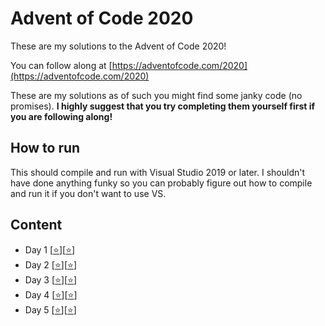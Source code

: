 # Advent of Code 2020

These are my solutions to the Advent of Code 2020!

You can follow along at [https://adventofcode.com/2020](https://adventofcode.com/2020)

These are my solutions as of such you might find some janky code (no promises). **I highly suggest that you try completing them yourself first if you are following along!**

## How to run

This should compile and run with Visual Studio 2019 or later. I shouldn't have done anything funky so you can probably figure out how to compile and run it if you don't want to use VS.

## Content
- Day 1 [[⭐](day1/Part1.cpp)][[⭐](day1/Part2.cpp)]
- Day 2 [[⭐](day2/Part1.cpp)][[⭐](day2/Part2.cpp)]
- Day 3 [[⭐](day3/Part1.cpp)][[⭐](day3/Part2.cpp)]
- Day 4 [[⭐](day4/Part1.cpp)][[⭐](day4/Part2.cpp)]
- Day 5 [[⭐](day5/Part1.cpp)][[⭐](day5/Part2.cpp)]